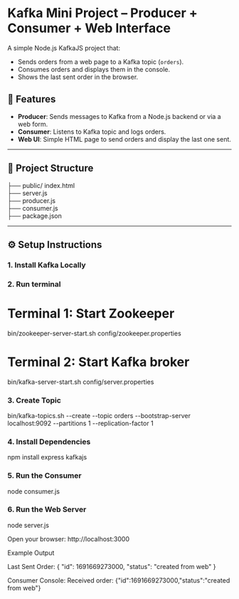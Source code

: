 # Kafka Mini Project – Producer + Consumer + Web Interface

A simple Node.js KafkaJS project that:
- Sends orders from a web page to a Kafka topic (`orders`).
- Consumes orders and displays them in the console.
- Shows the last sent order in the browser.

## 📌 Features
- **Producer**: Sends messages to Kafka from a Node.js backend or via a web form.
- **Consumer**: Listens to Kafka topic and logs orders.
- **Web UI**: Simple HTML page to send orders and display the last one sent.

---

## 📂 Project Structure
├── public/ index.html      
├── server.js            
├── producer.js          
├── consumer.js          
├── package.json



---

## ⚙️ Setup Instructions

### 1. Install Kafka Locally

### 2. Run terminal
# Terminal 1: Start Zookeeper
bin/zookeeper-server-start.sh config/zookeeper.properties

# Terminal 2: Start Kafka broker
bin/kafka-server-start.sh config/server.properties

### 3. Create Topic
bin/kafka-topics.sh --create --topic orders --bootstrap-server localhost:9092 --partitions 1 --replication-factor 1

### 4. Install Dependencies
npm install express kafkajs


### 5. Run the Consumer
node consumer.js


### 6. Run the Web Server
node server.js


Open your browser: http://localhost:3000


Example Output

Last Sent Order:
{
  "id": 1691669273000,
  "status": "created from web"
}


Consumer Console:
Received order: {"id":1691669273000,"status":"created from web"}











